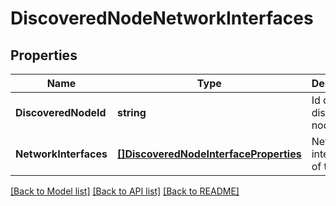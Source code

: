 # DiscoveredNodeNetworkInterfaces

## Properties
Name | Type | Description | Notes
------------ | ------------- | ------------- | -------------
**DiscoveredNodeId** | **string** | Id of the discovered node | [default to null]
**NetworkInterfaces** | [**[]DiscoveredNodeInterfaceProperties**](DiscoveredNodeInterfaceProperties.md) | Network interfaces of the node | [optional] [default to null]

[[Back to Model list]](../README.md#documentation-for-models) [[Back to API list]](../README.md#documentation-for-api-endpoints) [[Back to README]](../README.md)

